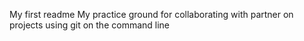 My first readme
My practice ground for collaborating with partner on projects using git on the command line
